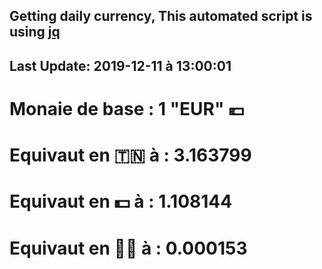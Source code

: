 ## Getting daily currency, This automated script is using [jq](https://stedolan.github.io/jq/)
## Last Update:  2019-12-11 à 13:00:01
 # Monaie de base : 1 "EUR" 💶 
 # Equivaut en 🇹🇳 à :  3.163799 
 # Equivaut en 💵 à : 1.108144
 # Equivaut en 🐱‍💻 à :  0.000153
